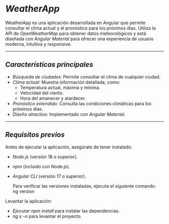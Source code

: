 # *WeatherApp*

WeatherApp es una aplicación desarrollada en Angular que permite consultar el clima actual y el pronóstico para los próximos días. Utiliza la API de *OpenWeatherMap* para obtener datos meteorológicos y está diseñada con *Angular Material* para ofrecer una experiencia de usuario moderna, intuitiva y responsive.

---

## *Características principales*

- *Búsqueda de ciudades:* Permite consultar el clima de cualquier ciudad.
- *Clima actual:* Muestra información detallada, como:
  - Temperatura actual, máxima y mínima.
  - Velocidad del viento.
  - Hora del amanecer y atardecer.
- *Pronóstico extendido:* Consulta las condiciones climáticas para los próximos días.
- *Diseño atractivo:* Implementado con *Angular Material*.

---

## *Requisitos previos*

Antes de ejecutar la aplicación, asegúrate de tener instalado:

- *Node.js* (versión 18 o superior).
- *npm* (incluido con Node.js).
- *Angular CLI* (versión 17 o superior).

  Para verificar las versiones instaladas, ejecuta el siguiente comando:  
  ng version

Levantar la aplicación:

- *Ejecutar npm install* para instalar las dependencias.
- *ng s -o* para levantar el proyecto.